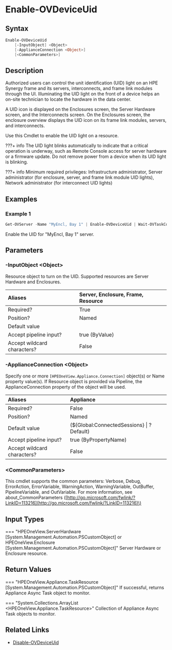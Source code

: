 ﻿---
description: Enable unit identification (UID) of a device.
---

# Enable-OVDeviceUid

## Syntax

```powershell
Enable-OVDeviceUid
    [-InputObject] <Object>
    [-ApplianceConnection <Object>]
    [<CommonParameters>]
```

## Description

Authorized users can control the unit identification (UID) light on an HPE Synergy frame and its servers, interconnects, and frame link modules through the UI. Illuminating the UID light on the front of a device helps an on-site technician to locate the hardware in the data center.

A UID icon is displayed on the Enclosures screen, the Server Hardware screen, and the Interconnects screen. On the Enclosures screen, the enclosure overview displays the UID icon on its frame link modules, servers, and interconnects.

Use this Cmdlet to enable the UID light on a resource.

???+ info
    The UID light blinks automatically to indicate that a critical operation is underway, such as Remote Console access for server hardware or a firmware update. Do not remove power from a device when its UID light is blinking.


???+ info
    Minimum required privileges: Infrastructure administrator, Server administrator 
(for enclosure, server, and frame link module UID lights), Network administrator (for interconnect UID lights)
## Examples

###  Example 1 

```powershell
Get-OVServer -Name "MyEncl, Bay 1" | Enable-OVDeviceUid | Wait-OVTaskComplete
```

Enable the UID for "MyEncl, Bay 1" server.

## Parameters

### -InputObject &lt;Object&gt;

Resource object to turn on the UID.  Supported resources are Server Hardware and Enclosures.

| Aliases | Server, Enclosure, Frame, Resource |
| :--- | :--- |
| Required? | True |
| Position? | Named |
| Default value |  |
| Accept pipeline input? | true (ByValue) |
| Accept wildcard characters? | False |

### -ApplianceConnection &lt;Object&gt;

Specify one or more `[HPEOneView.Appliance.Connection]` object(s) or Name property value(s). If Resource object is provided via Pipeline, the ApplianceConnection property of the object will be used.

| Aliases | Appliance |
| :--- | :--- |
| Required? | False |
| Position? | Named |
| Default value | (${Global:ConnectedSessions} &vert; ? Default) |
| Accept pipeline input? | true (ByPropertyName) |
| Accept wildcard characters? | False |

### &lt;CommonParameters&gt;

This cmdlet supports the common parameters: Verbose, Debug, ErrorAction, ErrorVariable, WarningAction, WarningVariable, OutBuffer, PipelineVariable, and OutVariable. For more information, see about\_CommonParameters \([http://go.microsoft.com/fwlink/?LinkID=113216](http://go.microsoft.com/fwlink/?LinkID=113216)\)

## Input Types

=== "HPEOneView.ServerHardware [System.Management.Automation.PSCustomObject] or HPEOneView.Enclosure [System.Management.Automation.PSCustomObject]"
    Server Hardware or Enclosure resource.
    

## Return Values

=== "HPEOneView.Appliance.TaskResource [System.Management.Automation.PSCustomObject]"
    If successful, returns Appliance Async Task object to monitor.
    

=== "System.Collections.ArrayList <HPEOneView.Appliance.TaskResource>"
    Collection of Appliance Async Task objects to monitor.
    

## Related Links

* [Disable-OVDeviceUid](disable-ovdeviceuid.md)
